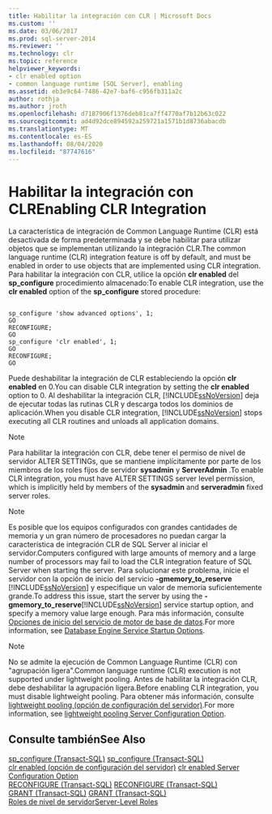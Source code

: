 ```yaml
---
title: Habilitar la integración con CLR | Microsoft Docs
ms.custom: ''
ms.date: 03/06/2017
ms.prod: sql-server-2014
ms.reviewer: ''
ms.technology: clr
ms.topic: reference
helpviewer_keywords:
- clr enabled option
- common language runtime [SQL Server], enabling
ms.assetid: eb3e9c64-7486-42e7-baf6-c956fb311a2c
author: rothja
ms.author: jroth
ms.openlocfilehash: d7187906f1376deb81ca7ff4770af7b12b63c022
ms.sourcegitcommit: ad4d92dce894592a259721a1571b1d8736abacdb
ms.translationtype: MT
ms.contentlocale: es-ES
ms.lasthandoff: 08/04/2020
ms.locfileid: "87747616"
---
```

# <a name="enabling-clr-integration"></a><span data-ttu-id="dcf2d-102">Habilitar la integración con CLR</span><span class="sxs-lookup"><span data-stu-id="dcf2d-102">Enabling CLR Integration</span></span>
  <span data-ttu-id="dcf2d-103">La característica de integración de Common Language Runtime (CLR) está desactivada de forma predeterminada y se debe habilitar para utilizar objetos que se implementan utilizando la integración CLR.</span><span class="sxs-lookup"><span data-stu-id="dcf2d-103">The common language runtime (CLR) integration feature is off by default, and must be enabled in order to use objects that are implemented using CLR integration.</span></span> <span data-ttu-id="dcf2d-104">Para habilitar la integración con CLR, utilice la opción **clr enabled** del **sp_configure** procedimiento almacenado:</span><span class="sxs-lookup"><span data-stu-id="dcf2d-104">To enable CLR integration, use the **clr enabled** option of the **sp_configure** stored procedure:</span></span>  
  
```  
  
sp_configure 'show advanced options', 1;  
GO  
RECONFIGURE;  
GO  
sp_configure 'clr enabled', 1;  
GO  
RECONFIGURE;  
GO  
```  
  
 <span data-ttu-id="dcf2d-105">Puede deshabilitar la integración de CLR estableciendo la opción **clr enabled** en 0.</span><span class="sxs-lookup"><span data-stu-id="dcf2d-105">You can disable CLR integration by setting the **clr enabled** option to 0.</span></span> <span data-ttu-id="dcf2d-106">Al deshabilitar la integración CLR, [!INCLUDE[ssNoVersion](../../../includes/ssnoversion-md.md)] deja de ejecutar todas las rutinas CLR y descarga todos los dominios de aplicación.</span><span class="sxs-lookup"><span data-stu-id="dcf2d-106">When you disable CLR integration, [!INCLUDE[ssNoVersion](../../../includes/ssnoversion-md.md)] stops executing all CLR routines and unloads all application domains.</span></span>  
  
> [!NOTE]  
>  <span data-ttu-id="dcf2d-107">Para habilitar la integración con CLR, debe tener el permiso de nivel de servidor ALTER SETTINGs, que se mantiene implícitamente por parte de los miembros de los roles fijos de servidor **sysadmin** y **ServerAdmin** .</span><span class="sxs-lookup"><span data-stu-id="dcf2d-107">To enable CLR integration, you must have ALTER SETTINGS server level permission, which is implicitly held by members of the **sysadmin** and **serveradmin** fixed server roles.</span></span>  
  
> [!NOTE]  
>  <span data-ttu-id="dcf2d-108">Es posible que los equipos configurados con grandes cantidades de memoria y un gran número de procesadores no puedan cargar la característica de integración CLR de SQL Server al iniciar el servidor.</span><span class="sxs-lookup"><span data-stu-id="dcf2d-108">Computers configured with large amounts of memory and a large number of processors may fail to load the CLR integration feature of SQL Server when starting the server.</span></span> <span data-ttu-id="dcf2d-109">Para solucionar este problema, inicie el servidor con la opción de inicio del servicio **-gmemory_to_reserve** [!INCLUDE[ssNoVersion](../../../includes/ssnoversion-md.md)] y especifique un valor de memoria suficientemente grande.</span><span class="sxs-lookup"><span data-stu-id="dcf2d-109">To address this issue, start the server by using the **-gmemory_to_reserve**[!INCLUDE[ssNoVersion](../../../includes/ssnoversion-md.md)] service startup option, and specify a memory value large enough.</span></span> <span data-ttu-id="dcf2d-110">Para más información, consulte [Opciones de inicio del servicio de motor de base de datos](../../database-engine/configure-windows/database-engine-service-startup-options.md).</span><span class="sxs-lookup"><span data-stu-id="dcf2d-110">For more information, see [Database Engine Service Startup Options](../../database-engine/configure-windows/database-engine-service-startup-options.md).</span></span>  
  
> [!NOTE]  
>  <span data-ttu-id="dcf2d-111">No se admite la ejecución de Common Language Runtime (CLR) con "agrupación ligera".</span><span class="sxs-lookup"><span data-stu-id="dcf2d-111">Common language runtime (CLR) execution is not supported under lightweight pooling.</span></span> <span data-ttu-id="dcf2d-112">Antes de habilitar la integración CLR, debe deshabilitar la agrupación ligera.</span><span class="sxs-lookup"><span data-stu-id="dcf2d-112">Before enabling CLR integration, you must disable lightweight pooling.</span></span> <span data-ttu-id="dcf2d-113">Para obtener más información, consulte [lightweight pooling (opción de configuración del servidor)](../../database-engine/configure-windows/lightweight-pooling-server-configuration-option.md).</span><span class="sxs-lookup"><span data-stu-id="dcf2d-113">For more information, see [lightweight pooling Server Configuration Option](../../database-engine/configure-windows/lightweight-pooling-server-configuration-option.md).</span></span>  
  
## <a name="see-also"></a><span data-ttu-id="dcf2d-114">Consulte también</span><span class="sxs-lookup"><span data-stu-id="dcf2d-114">See Also</span></span>  
 <span data-ttu-id="dcf2d-115">[sp_configure &#40;Transact-SQL&#41;](/sql/relational-databases/system-stored-procedures/sp-configure-transact-sql) </span><span class="sxs-lookup"><span data-stu-id="dcf2d-115">[sp_configure &#40;Transact-SQL&#41;](/sql/relational-databases/system-stored-procedures/sp-configure-transact-sql) </span></span>  
 <span data-ttu-id="dcf2d-116">[clr enabled (opción de configuración del servidor)](../../database-engine/configure-windows/clr-enabled-server-configuration-option.md) </span><span class="sxs-lookup"><span data-stu-id="dcf2d-116">[clr enabled Server Configuration Option](../../database-engine/configure-windows/clr-enabled-server-configuration-option.md) </span></span>  
 <span data-ttu-id="dcf2d-117">[RECONFIGURE &#40;Transact-SQL&#41;](/sql/t-sql/language-elements/reconfigure-transact-sql) </span><span class="sxs-lookup"><span data-stu-id="dcf2d-117">[RECONFIGURE &#40;Transact-SQL&#41;](/sql/t-sql/language-elements/reconfigure-transact-sql) </span></span>  
 <span data-ttu-id="dcf2d-118">[GRANT &#40;Transact-SQL&#41;](/sql/t-sql/statements/grant-transact-sql) </span><span class="sxs-lookup"><span data-stu-id="dcf2d-118">[GRANT &#40;Transact-SQL&#41;](/sql/t-sql/statements/grant-transact-sql) </span></span>  
 [<span data-ttu-id="dcf2d-119">Roles de nivel de servidor</span><span class="sxs-lookup"><span data-stu-id="dcf2d-119">Server-Level Roles</span></span>](../security/authentication-access/server-level-roles.md)  
  
  
